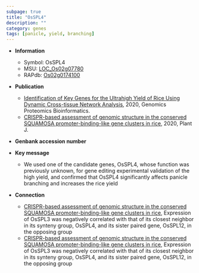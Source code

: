 ```yaml
---
subpage: true
title: "OsSPL4"
description: ""
category: genes
tags: [panicle, yield, branching]
---
```


* **Information**  
    + Symbol: OsSPL4  
    + MSU: [LOC_Os02g07780](http://rice.plantbiology.msu.edu/cgi-bin/ORF_infopage.cgi?orf=LOC_Os02g07780)  
    + RAPdb: [Os02g0174100](http://rapdb.dna.affrc.go.jp/viewer/gbrowse_details/irgsp1?name=Os02g0174100)  

* **Publication**  
    + [Identification of Key Genes for the Ultrahigh Yield of Rice Using Dynamic Cross-tissue Network Analysis](http://www.ncbi.nlm.nih.gov/pubmed?term=Identification+of+Key+Genes+for+the+Ultrahigh+Yield+of+Rice+Using+Dynamic+Cross-tissue+Network+Analysis%5BTitle%5D), 2020, Genomics Proteomics Bioinformatics.
    + [CRISPR-based assessment of genomic structure in the conserved SQUAMOSA promoter-binding-like gene clusters in rice](http://www.ncbi.nlm.nih.gov/pubmed?term=CRISPR-based+assessment+of+genomic+structure+in+the+conserved+SQUAMOSA+promoter-binding-like+gene+clusters+in+rice%5BTitle%5D), 2020, Plant J.

* **Genbank accession number**  

* **Key message**  
    + We used one of the candidate genes, OsSPL4, whose function was previously unknown, for gene editing experimental validation of the high yield, and confirmed that OsSPL4 significantly affects panicle branching and increases the rice yield

* **Connection**  
    + [CRISPR-based assessment of genomic structure in the conserved SQUAMOSA promoter-binding-like gene clusters in rice](http://www.ncbi.nlm.nih.gov/pubmed?term=CRISPR-based+assessment+of+genomic+structure+in+the+conserved+SQUAMOSA+promoter-binding-like+gene+clusters+in+rice%5BTitle%5D),  Expression of OsSPL3 was negatively correlated with that of its closest neighbor in its synteny group, OsSPL4, and its sister paired gene, OsSPL12, in the opposing group
    + [CRISPR-based assessment of genomic structure in the conserved SQUAMOSA promoter-binding-like gene clusters in rice](http://www.ncbi.nlm.nih.gov/pubmed?term=CRISPR-based+assessment+of+genomic+structure+in+the+conserved+SQUAMOSA+promoter-binding-like+gene+clusters+in+rice%5BTitle%5D),  Expression of OsSPL3 was negatively correlated with that of its closest neighbor in its synteny group, OsSPL4, and its sister paired gene, OsSPL12, in the opposing group



